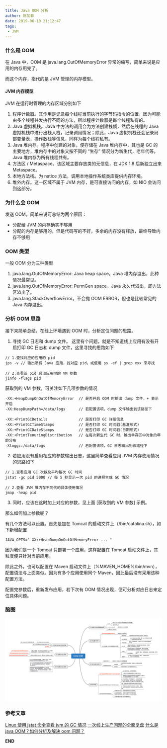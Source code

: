 ```yaml
---
title: Java OOM 分析
author: 陈加菲
date: 2019-06-10 21:12:47
tags:
 - JVM
---
```


### 什么是 OOM

在 Java 中，OOM 是 java.lang.OutOfMemoryError 异常的缩写，简单来说是应用的内存用完了。

而这个内存，指代的是 JVM 管理的内存模型。

#### JVM 内存模型

JVM 在运行时管理的内存区域分别如下

1. 程序计数器。其作用是记录每个线程当前执行的字节码指令的位置，因为可能由多个线程并发执行不同的方法，所以程序计数器是每个线程私有的。
2. Java 虚拟机栈。Java 中方法的调用会为方法创建栈帧，然后在线程的 Java 虚拟机栈中进行出栈入栈，记录调用情况；除此，Java 虚拟机栈还会记录局部变量表，操作数栈等信息，同样为每个线程私有。
3. Java 堆内存。程序中创建的对象，便存储在 Java 堆内存中，其也是 GC 的主要地方，堆内存中的对象又按不同的 “生存” 情况分为新生代，老年代等。Java 堆内存为所有线程共有。
4. 方法区 / Metaspace。该区域主要存放类的元信息，在 JDK 1.8 后新独立出来 Metaspace。
5. 本地方法栈。为 natice 方法，调用本地操作系统类库提供内存环境。
6. 堆外内存。这一区域不属于 JVM 内存，是可直接访问的内存，如 NIO 会访问到这部分。

### 为什么会 OOM

发送 OOM，简单来说可总结为两个原因：

- 分配给 JVM 的内存确实不够用
- 分配的内存是够用的，但是代码写的不好，多余的内存没有释放，最终导致内存不够用

### OOM 类型

一般 OOM 分为三种类型

1. java.lang.OutOfMemoryError: Java heap space。Java 堆内存溢出，此种情况最常见。
2. java.lang.OutOfMemoryError: PermGen space。Java 永久代溢出，即方法区溢出了。
3. java.lang.StackOverflowError。不会抛 OOM ERROR，但也是比较常见的 Java 内存溢出。

### 分析 OOM 思路

接下来简单总结，在线上环境遇到 OOM 时，分析定位问题的思路。

1. 寻找 GC 日志和 dump 文件。
这里有个问题，就是不知道线上应用有没有开启打印 GC 日志和 dump 文件，这里寻找的思路如下

```
// 1.查找对应的应用的 pid
jps -v // 输出所有 Java 应用，找对应 pid，或使用 ps -ef | grep xxx 来寻找

// 2.查看该 pid 启动应用时的 VM 参数
jinfo -flags pid

```

获取到的 VM 参数，可关注如下几项参数的情况

```
-XX:+HeapDumpOnOutOfMemoryError  // 是否开启 OOM 时输出 dump 文件，+ 表示开启
-XX:HeapDumpPath=/data/logs      // 若配置该项，dump 文件输出到该路径下

-XX:+PrintGCDetails              // 是否打印 GC 详细信息
-XX:+PrintGCTimeStamps           // 是否打印 GC 时间戳(基准形式)
-XX:+PrintGCDateStamps           // 是否打印 GC 时间戳(日期形式)
-XX:+PrintTenuringDistribution   // 在每次新生代 GC 时，输出幸存区中对象的年龄分布
-Xloggc:/data/logs               // 若配置该项，GC 日志输出到该路径下 
```

2. 若应用没有启用相应的参数输出日志，这里简单查看应用 JVM 内存使用情况的思路如下

```
// 1.查看应用 GC 次数及平均每次 GC 时间
jstat -gc pid 5000 // 每 5 秒显示一次 pid 的进程生成 GC 情况

// 2.查看 JVM 堆内存不同代的具体使用情况
jmap -heap pid
```

3. 同时，应该在这时加上对应的参数，见上面 [获取到的 VM 参数] 示例。

那么如何加上参数呢？

有几个方法可以设置。首先是加在 Tomcat 的启动文件上（/bin/catalina.sh），如下新增配置

```
JAVA_OPTS="-XX:+HeapDumpOnOutOfMemoryError ... "
```

因为我们是一个 Tomcat 只部署一个应用，这样配置在 Tomcat 启动文件上，其粒度便只针对当前应用。

除此之外，也可以配置在 Maven 启动文件上（%MAVEN_HOME%/bin/mvn），配置语法与上面类似。因为有多个应用使用同个 Maven，因此最后没有采用该种配置方法。

配置完参数后，重新发布应用，若下次有 OOM 情况出现，便可分析对应日志来定位具体问题。

### 脑图

![OOM 分析.png](/images/oom-analysis-1/oom-analysis.png)

### 参考文章

[Linux 使用 jstat 命令查看 jvm 的 GC 情况](https://blog.csdn.net/zlzlei/article/details/46471627)
[一次线上生产问题的全面复盘](https://mp.weixin.qq.com/s/Me1Y6Moir93EbHw_0qpA5w)
[什么是 java OOM？如何分析及解决 oom 问题？](https://www.cnblogs.com/ThinkVenus/p/6805495.html)

**END**

